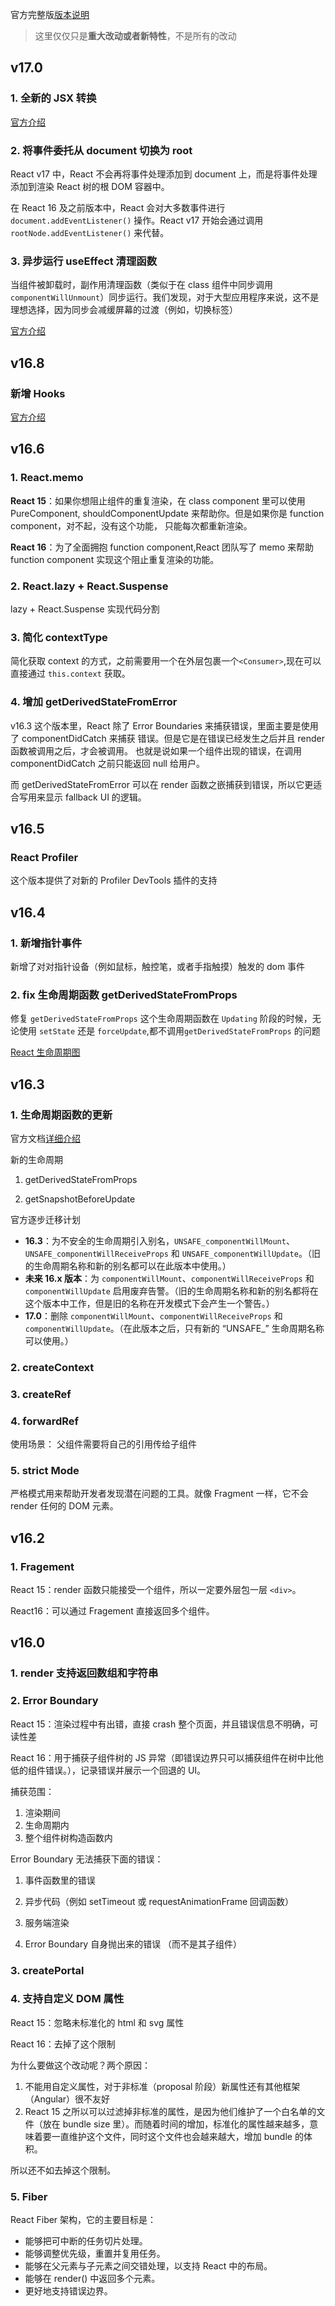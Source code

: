 官方完整版[版本说明](https://github.com/facebook/react/releases)

> 这里仅仅只是**重大改动或者新特性**，不是所有的改动

## v17.0

### 1. 全新的 JSX 转换

[官方介绍](https://zh-hans.reactjs.org/blog/2020/09/22/introducing-the-new-jsx-transform.html)

### 2. 将事件委托从 document 切换为 root

React v17 中，React 不会再将事件处理添加到 document 上，而是将事件处理添加到渲染 React 树的根 DOM 容器中。

在 React 16 及之前版本中，React 会对大多数事件进行 `document.addEventListener()` 操作。React v17 开始会通过调用 `rootNode.addEventListener()` 来代替。

### 3. 异步运行 useEffect 清理函数

当组件被卸载时，副作用清理函数（类似于在 class 组件中同步调用 `componentWillUnmount`）同步运行。我们发现，对于大型应用程序来说，这不是理想选择，因为同步会减缓屏幕的过渡（例如，切换标签）

[官方介绍](https://zh-hans.reactjs.org/blog/2020/08/10/react-v17-rc.html#effect-cleanup-timing)

## v16.8

### 新增 Hooks

[官方介绍](https://zh-hans.reactjs.org/docs/hooks-intro.html)

## v16.6

### 1. React.memo

**React 15**：如果你想阻止组件的重复渲染，在 class component 里可以使用 PureComponent, shouldComponentUpdate 来帮助你。但是如果你是 function component，对不起，没有这个功能， 只能每次都重新渲染。

**React 16**：为了全面拥抱 function component,React 团队写了 memo 来帮助 function component 实现这个阻止重复渲染的功能。

### 2. React.lazy + React.Suspense

lazy + React.Suspense 实现代码分割

### 3. 简化 contextType

简化获取 context 的方式，之前需要用一个在外层包裹一个`<Consumer>`,现在可以直接通过 `this.context` 获取。

### 4. 增加 getDerivedStateFromError

v16.3 这个版本里，React 除了 Error Boundaries 来捕获错误，里面主要是使用了 componentDidCatch 来捕获 错误。但是它是在错误已经发生之后并且 render 函数被调用之后，才会被调用。 也就是说如果一个组件出现的错误，在调用 componentDidCatch 之前只能返回 null 给用户。

而 getDerivedStateFromError 可以在 render 函数之嵌捕获到错误，所以它更适合写用来显示 fallback UI 的逻辑。

## v16.5

### React Profiler

这个版本提供了对新的 Profiler DevTools 插件的支持

## v16.4

### 1. 新增指针事件

新增了对对指针设备（例如鼠标，触控笔，或者手指触摸）触发的 dom 事件

### 2. fix 生命周期函数 getDerivedStateFromProps

修复 `getDerivedStateFromProps` 这个生命周期函数在 `Updating` 阶段的时候，无论使用 `setState` 还是 `forceUpdate`,都不调用`getDerivedStateFromProps` 的问题

[React 生命周期图](https://projects.wojtekmaj.pl/react-lifecycle-methods-diagram/)

## v16.3

### 1. 生命周期函数的更新

官方文档[详细介绍](https://zh-hans.reactjs.org/blog/2018/03/27/update-on-async-rendering.html)

新的生命周期

1. getDerivedStateFromProps

2. getSnapshotBeforeUpdate

官方逐步迁移计划

- **16.3**：为不安全的生命周期引入别名，`UNSAFE_componentWillMount`、`UNSAFE_componentWillReceiveProps` 和 `UNSAFE_componentWillUpdate`。（旧的生命周期名称和新的别名都可以在此版本中使用。）
- **未来 16.x 版本**：为 `componentWillMount`、`componentWillReceiveProps` 和 `componentWillUpdate` 启用废弃告警。（旧的生命周期名称和新的别名都将在这个版本中工作，但是旧的名称在开发模式下会产生一个警告。）
- **17.0**：删除 `componentWillMount`、`componentWillReceiveProps` 和 `componentWillUpdate`。（在此版本之后，只有新的 “UNSAFE\_” 生命周期名称可以使用。）

### 2. createContext

### 3. createRef

### 4. forwardRef

使用场景： 父组件需要将自己的引用传给子组件

### 5. strict Mode

严格模式用来帮助开发者发现潜在问题的工具。就像 Fragment 一样，它不会 render 任何的 DOM 元素。

## v16.2

### 1. Fragement

React 15：render 函数只能接受一个组件，所以一定要外层包一层 `<div>`。

React16：可以通过 Fragement 直接返回多个组件。

## v16.0

### 1. render 支持返回数组和字符串

### 2. Error Boundary

React 15：渲染过程中有出错，直接 crash 整个页面，并且错误信息不明确，可读性差

React 16：用于捕获子组件树的 JS 异常（即错误边界只可以捕获组件在树中比他低的组件错误。），记录错误并展示一个回退的 UI。

捕获范围：

1. 渲染期间
2. 生命周期内
3. 整个组件树构造函数内

Error Boundary 无法捕获下面的错误：

1. 事件函数里的错误

2. 异步代码（例如 setTimeout 或 requestAnimationFrame 回调函数）

3. 服务端渲染

4. Error Boundary 自身抛出来的错误 （而不是其子组件）

### 3. createPortal

### 4. 支持自定义 DOM 属性

React 15：忽略未标准化的 html 和 svg 属性

React 16：去掉了这个限制

为什么要做这个改动呢？两个原因：

1. 不能用自定义属性，对于非标准（proposal 阶段）新属性还有其他框架（Angular）很不友好
2. React 15 之所以可以过滤掉非标准的属性，是因为他们维护了一个白名单的文件（放在 bundle size 里）。而随着时间的增加，标准化的属性越来越多，意味着要一直维护这个文件，同时这个文件也会越来越大，增加 bundle 的体积。

所以还不如去掉这个限制。

### 5. Fiber

React Fiber 架构，它的主要目标是：

- 能够把可中断的任务切片处理。
- 能够调整优先级，重置并复用任务。
- 能够在父元素与子元素之间交错处理，以支持 React 中的布局。
- 能够在 render() 中返回多个元素。
- 更好地支持错误边界。
